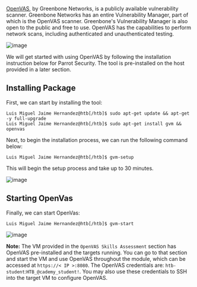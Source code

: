 [OpenVAS](https://openvas.org/), by Greenbone Networks, is a publicly available vulnerability scanner. Greenbone Networks has an entire Vulnerability Manager, part of which is the OpenVAS scanner. Greenbone's Vulnerability Manager is also open to the public and free to use. OpenVAS has the capabilities to perform network scans, including authenticated and unauthenticated testing.

![image](https://academy.hackthebox.com/storage/modules/108/openvas/Greenbone_Security_Assistant.png)

We will get started with using OpenVAS by following the installation instruction below for Parrot Security. The tool is pre-installed on the host provided in a later section.

## Installing Package

First, we can start by installing the tool:

```shell-session
Luis Miguel Jaime Hernandez@htb[/htb]$ sudo apt-get update && apt-get -y full-upgrade
Luis Miguel Jaime Hernandez@htb[/htb]$ sudo apt-get install gvm && openvas
```

Next, to begin the installation process, we can run the following command below:

```shell-session
Luis Miguel Jaime Hernandez@htb[/htb]$ gvm-setup
```

This will begin the setup process and take up to 30 minutes.

![image](https://academy.hackthebox.com/storage/modules/108/openvas/gvmsetup.png)

## Starting OpenVas

Finally, we can start OpenVas:

```shell-session
Luis Miguel Jaime Hernandez@htb[/htb]$ gvm-start
```

![image](https://academy.hackthebox.com/storage/modules/108/openvas/gvmstart.png)

**Note:** The VM provided in the `OpenVAS Skills Assessment` section has OpenVAS pre-installed and the targets running. You can go to that section and start the VM and use OpenVAS throughout the module, which can be accessed at `https://< IP >:8080`. The OpenVAS credentials are: `htb-student`:`HTB_@cademy_student!`. You may also use these credentials to SSH into the target VM to configure OpenVAS.